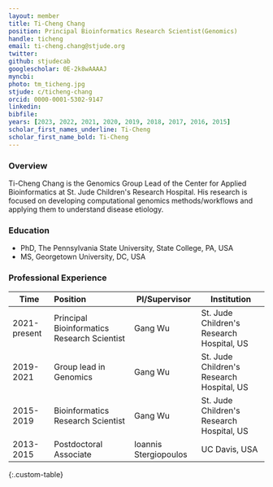 ```yaml
---
layout: member
title: Ti-Cheng Chang
position: Principal Bioinformatics Research Scientist(Genomics)
handle: ticheng
email: ti-cheng.chang@stjude.org
twitter:
github: stjudecab
googlescholar: 0E-2k8wAAAAJ
myncbi:
photo: tm_ticheng.jpg
stjude: c/ticheng-chang
orcid: 0000-0001-5302-9147
linkedin:
bibfile:
years: [2023, 2022, 2021, 2020, 2019, 2018, 2017, 2016, 2015]
scholar_first_names_underline: Ti-Cheng
scholar_first_name_bold: Ti-Cheng
---
```


### Overview
Ti-Cheng Chang is the Genomics Group Lead of the Center for Applied Bioinformatics at St. Jude Children's Research Hospital. His research is focused on developing computational genomics methods/workflows and applying them to understand disease etiology. 


### Education
- PhD, The Pennsylvania State University, State College, PA, USA
- MS, Georgetown University, DC, USA

### Professional Experience

Time         | Position                                    | PI/Supervisor         | Institution                               |
-----------  | :-----------                                | -----------           | -----------                               |
2021-present | Principal Bioinformatics Research Scientist | Gang Wu               | St. Jude Children's Research Hospital, US |
2019-2021    | Group lead in Genomics                      | Gang Wu               | St. Jude Children's Research Hospital, US |
2015-2019    | Bioinformatics Research Scientist           | Gang Wu               | St. Jude Children's Research Hospital, US |
2013-2015    | Postdoctoral Associate                      | Ioannis Stergiopoulos | UC Davis, USA                             |
{:.custom-table}


